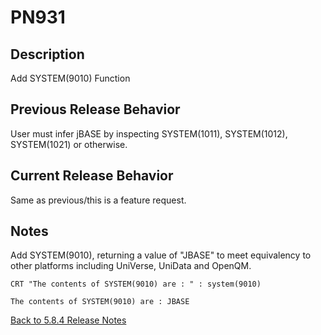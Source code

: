 # PN931

<PageHeader />

## Description

Add SYSTEM(9010) Function

## Previous Release Behavior

User must infer jBASE by inspecting SYSTEM(1011), SYSTEM(1012), SYSTEM(1021) or otherwise.

## Current Release Behavior

Same as previous/this is a feature request.

## Notes

Add SYSTEM(9010), returning a value of "JBASE" to meet equivalency to other platforms including UniVerse, UniData and OpenQM.

```
CRT "The contents of SYSTEM(9010) are : " : system(9010)

The contents of SYSTEM(9010) are : JBASE
```

[Back to 5.8.4 Release Notes](./../README.md)
  
<PageFooter />
